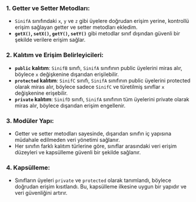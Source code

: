 
### 1. **Getter ve Setter Metodları**:

* `SinifA` sınıfındaki `x`, `y` ve `z` gibi üyelere doğrudan erişim yerine, kontrollü erişim sağlayan getter ve setter metodları ekledim.
* **`getX()`, `setX()`, `getY()`, `setY()`** gibi metodlar sınıf dışından güvenli bir şekilde verilere erişim sağlar.

### 2. **Kalıtım ve Erişim Belirleyicileri**:

* **`public` kalıtım**: `SinifB` sınıfı, `SinifA` sınıfının public üyelerini miras alır, böylece `x` değişkenine dışarıdan erişilebilir.
* **`protected` kalıtım**: `SinifC` sınıfı, `SinifA` sınıfının public üyelerini protected olarak miras alır, böylece sadece `SinifC` ve türetilmiş sınıflar `x` değişkenine erişebilir.
* **`private` kalıtım**: `SinifD` sınıfı, `SinifA` sınıfının tüm üyelerini private olarak miras alır, böylece dışarıdan erişim engellenir.

### 3. **Modüler Yapı**:

* Getter ve setter metodları sayesinde, dışarıdan sınıfın iç yapısına müdahale edilmeden veri yönetimi sağlanır.
* Her sınıfın farklı kalıtım türlerine göre, sınıflar arasındaki veri erişim düzeyleri ve kapsülleme güvenli bir şekilde sağlanır.

### 4. **Kapsülleme**:

* Sınıfların üyeleri `private` ve `protected` olarak tanımlandı, böylece doğrudan erişim kısıtlandı. Bu, kapsülleme ilkesine uygun bir yapıdır ve veri güvenliğini artırır.

